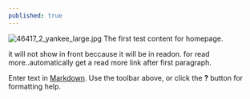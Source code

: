 ```yaml
---
published: true
---
```

![46417_2_yankee_large.jpg]({{site.baseurl}}/images/46417_2_yankee_large.jpg)
The first test content for homepage.

it will not show in front beccause it will be in readon. for read more..automatically get a read more link after first paragraph.


Enter text in [Markdown](http://daringfireball.net/projects/markdown/). Use the toolbar above, or click the **?** button for formatting help.
